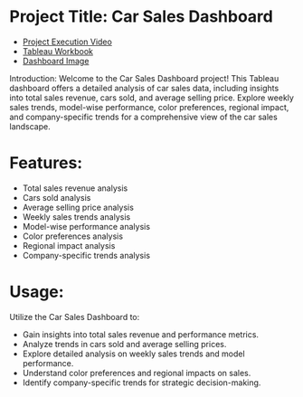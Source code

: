 # Project Title: Car Sales Dashboard

- [Project Execution Video](https://drive.google.com/drive/folders/10ddlltATNnCNTpcDsAYyPoxpsoenAvZE)
- [Tableau Workbook](https://drive.google.com/file/d/1Wi5Y-GMHNPVkuBt9KTrKRu-COrJPTMnM/view?usp=drive_link)
- [Dashboard Image](https://drive.google.com/file/d/1FJ2Qwrmbwyu_xsQaAXbKxA0xL7gTsjh9/view?usp=drive_link)

Introduction: Welcome to the Car Sales Dashboard project! This Tableau dashboard offers a detailed analysis of car sales data, including insights into total sales revenue, cars sold, and average selling price. Explore weekly sales trends, model-wise performance, color preferences, regional impact, and company-specific trends for a comprehensive view of the car sales landscape.

# Features:
- Total sales revenue analysis
- Cars sold analysis
- Average selling price analysis
- Weekly sales trends analysis
- Model-wise performance analysis
- Color preferences analysis
- Regional impact analysis
- Company-specific trends analysis

# Usage:
Utilize the Car Sales Dashboard to:
- Gain insights into total sales revenue and performance metrics.
- Analyze trends in cars sold and average selling prices.
- Explore detailed analysis on weekly sales trends and model performance.
- Understand color preferences and regional impacts on sales.
- Identify company-specific trends for strategic decision-making.
